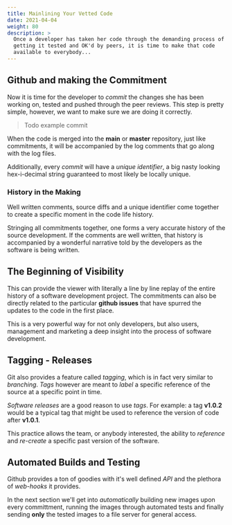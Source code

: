 ```yaml
---
title: Mainlining Your Vetted Code
date: 2021-04-04
weight: 80
description: >
  Once a developer has taken her code through the demanding process of
  getting it tested and OK'd by peers, it is time to make that code
  available to everybody... 
---
```


## Github and making the Commitment

Now it is time for the developer to _commit_ the changes she has been
working on, tested and pushed through the peer reviews. This step is
pretty simple, however, we want to make sure we are doing it
correctly.

> Todo example commit

When the code is merged into the **main** or **master** repository,
just like commitments, it will be accompanied by the log comments
that go along with the log files.

Additionally, every _commit_ will have a _unique identifier_, a big
nasty looking hex-i-decimal string guaranteed to most likely be locally
unique. 

### History in the Making

Well written comments, source diffs and a unique identifier come
together to create a specific moment in the code life history.

Stringing all commitments together, one forms a very accurate history
of the source development. If the comments are well written, that
history is accompanied by a wonderful narrative told by the developers
as the software is being written. 

## The Beginning of Visibility

This can provide the viewer with literally a line by line replay of
the entire history of a software development project. The commitments
can also be directly related to the particular **github issues** that
have spurred the updates to the code in the first place.

This is a very powerful way for not only developers, but also users,
management and marketing a deep insight into the process of software
development. 

## Tagging - Releases

Git also provides a feature called _tagging_, which is in fact very
similar to _branching_. _Tags_ however are meant to _label_ a specific
reference of the source at a specific point in time.

_Software releases_ are a good reason to use _tags_. For example: a
tag **v1.0.2** would be a typical tag that might be used to reference
the version of code after **v1.0.1**.

This practice allows the team, or anybody interested, the ability to
_reference_ and _re-create_ a specific past version of the software.

## Automated Builds and Testing

Github provides a ton of goodies with it's well defined _API_ and the
plethora of _web-hooks_ it provides.

In the next section we'll get into _automatically_ building new images
upon every committment, running the images through automated tests and
finally sending **only** the tested images to a file server for
general access. 

